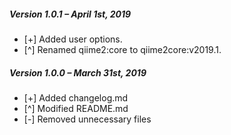 <div class="code">
<h5 class="version">Version 1.0.1 – April 1st, 2019</h5>
<ul class="changelog">
<li>[+] Added user options.</li>
<li>[^] Renamed qiime2:core to qiime2core:v2019.1.</li>
</ul>

<h5 class="version">Version 1.0.0 – March 31st, 2019</h5>
<ul class="changelog">
<li>[+] Added changelog.md</li>
<li>[^] Modified README.md</li>
<li>[-] Removed unnecessary files</li>
</ul>
</div>